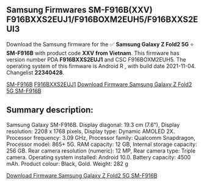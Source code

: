 <h2>Samsung Firmwares SM-F916B(XXV) F916BXXS2EUJ1/F916BOXM2EUH5/F916BXXS2EUI3</h2>
Download the Samsung firmware for the ✅ <strong>Samsung Galaxy Z Fold2 5G </strong> ⭐ <strong>SM-F916B</strong> with product code <strong>XXV</strong> <strong> from Vietnam</strong>. This firmware has version number PDA <strong>F916BXXS2EUJ1</strong> and CSC F916BOXM2EUH5. The operating system of this firmware is Android R , with build date 2021-11-04. Changelist <strong>22340428</strong>.


[SM-F916B](https://samfirm.shop/samsung/model/SM-F916B)
[F916BXXS2EUJ1](https://samfirm.shop/samsung/pda/F916BXXS2EUJ1)
[Download Firmware Samsung Galaxy Z Fold2 5G SM-F916B](https://samfirm.shop/samsung/firmware/471779)
<h2>Summary description:</h2>
<p>Samsung Galaxy SM-F916B. Display diagonal: 19.3 cm (7.6"), Display resolution: 2208 x 1768 pixels, Display type: Dynamic AMOLED 2X. Processor frequency: 3.09 GHz, Processor family: Qualcomm Snapdragon, Processor model: 865+ 5G. RAM capacity: 12 GB, Internal storage capacity: 256 GB. Rear camera resolution (numeric): 12 MP, Rear camera type: Triple camera. Operating system installed: Android 10.0. Battery capacity: 4500 mAh. Product colour: Black, Gold. Weight: 282 g</p>


[Download Firmware Samsung Galaxy Z Fold2 5G SM-F916B](https://samfirm.shop/samsung/firmware/471779)
